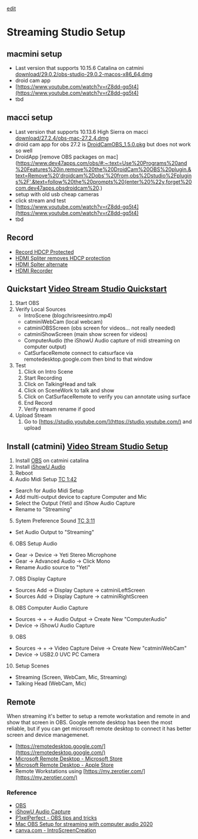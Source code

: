 [edit](https://github.com/christrees/blog/blob/master/wip/streamstudio.md)

# Streaming Studio Setup

## macmini setup
- Last version that supports 10.15.6 Catalina on catmini [download/29.0.2/obs-studio-29.0.2-macos-x86_64.dmg](https://github.com/obsproject/obs-studio/releases/download/29.0.2/obs-studio-29.0.2-macos-x86_64.dmg)
- droid cam app
- [https://www.youtube.com/watch?v=rZ8dd-gq5t4](https://www.youtube.com/watch?v=rZ8dd-gq5t4)
- tbd

## macci setup
- Last version that supports 10.13.6 High Sierra on macci [download/27.2.4/obs-mac-27.2.4.dmg](https://github.com/obsproject/obs-studio/releases/download/27.2.4/obs-mac-27.2.4.dmg)
- droid cam app for obs 27.2 is [DroidCamOBS_1.5.0.pkg](https://github.com/dev47apps/droidcam-obs-plugin/releases/download/1.5.0/DroidCamOBS_1.5.0.pkg) but does not work so well
- DroidApp [remove OBS packages on mac](https://www.dev47apps.com/obs/#:~:text=Use%20Programs%20and%20Features%20in,remove%20the%20DroidCam%20OBS%20plugin.&text=Remove%20'droidcam%2Dobs'%20from,obs%2Dstudio%2Fplugins%2F'.&text=follow%20the%20prompts%20(enter%20%22y,forget%20com.dev47apps.obsdroidcam%20.)
- setup with old usb cheap cameras
- click stream and test
- [https://www.youtube.com/watch?v=rZ8dd-gq5t4](https://www.youtube.com/watch?v=rZ8dd-gq5t4)
- tbd

## Record 
- [Record HDCP Protected](https://www.youtube.com/watch?v=6Kv-8xbiIQU)
- [HDMI Spliter removes HDCP protection](https://www.amazon.com/gp/product/B081RDP2JX/ref=as_li_qf_asin_il_tl?ie=UTF8)
- [HDMI Splter alternate](https://www.amazon.com/Splitter-Amplifier-1080P-Blu-Ray-Player/dp/B082CXZP71/ref=dp_prsubs_2?pd_rd_i=B082CXZP71&psc=1)
- [HDMI Recorder](https://www.amazon.com/dp/B091NX24PC/ref=sspa_dk_detail_2)

## Quickstart [Video Stream Studio Quickstart](https://youtu.be/W2Po0jeB0mU)
1. Start OBS
2. Verify Local Sources
    - IntroScene (blogchrisreesintro.mp4)
    - catminiWebCam (local webcam)
    - catminiOBSScreen  (obs screen for videos... not really needed)
    - catminiShowScreen (main show screen for videos)
    - ComputerAudio (the iShowU Audio capture of midi streaming on computer output)
    - CatSurfaceRemote connect to catsurface via remotedesktop.google.com then bind to that window
3. Test
    1. Click on Intro Scene
    2. Start Recording
    3. Click on TalkingHead and talk
    4. Click on SceneWork to talk and show
    5. Click on CatSurfaceRemote to verify you can annotate using surface
    6. End Record
    7. Verify stream rename if good
4. Upload Stream 
    1. Go to [https://studio.youtube.com/](https://studio.youtube.com/) and upload
    
## Install (catmini) [Video Stream Studio Setup](https://youtu.be/XpUJWuSWywg)
1. Install [OBS](https://obsproject.com/) on catmini catalina
2. Install [iShowU Audio](https://support.shinywhitebox.com/hc/en-us/articles/360030800592)
3. Reboot
4. Audio Midi Setup [TC 1:42](https://youtu.be/1-tnEfV2I_M?t=102)
  - Search for Audio Midi Setup
  - Add multi-output device to capture Computer and Mic
  - Select the Output (Yeti) and iShow Audio Capture
  - Rename to "Streaming"
5. Sytem Preference Sound [TC 3:11](https://youtu.be/1-tnEfV2I_M?t=191)
  - Set Audio Output to "Streaming"
6. OBS Setup Audio
  - Gear -> Device -> Yeti Stereo Microphone
  - Gear -> Advanced Audio -> Click Mono
  - Rename Audio source to "Yeti"
7. OBS Display Capture
  - Sources Add -> Display Capture -> catminiLeftScreen
  - Sources Add -> Display Capture -> catminiRightScreen
8. OBS Computer Audio Capture
  - Sources -> + -> Audio Output -> Create New "ComputerAudio"
  - Device -> iShowU Audio Capture
9. OBS 
  - Sources -> + -> Video Capture Deive -> Create New "catminiWebCam"
  - Device -> USB2.0 UVC PC Camera
10. Setup Scenes
  - Streaming (Screen, WebCam, Mic, Streaming)
  - Talking Head (WebCam, Mic)

## Remote
When streaming it's better to setup a remote workstation and remote in and show that screen in OBS.  Google remote desktop has been the most reliable, but if you can get microsoft remote desktop to connect it has better screen and device managemenet.

- [https://remotedesktop.google.com/](https://remotedesktop.google.com/)
- [Microsoft Remote Desktop - Microsoft Store](https://www.microsoft.com/en-us/p/microsoft-remote-desktop/9wzdncrfj3ps?activetab=pivot:overviewtab)
- [Microsoft Remote Desktop - Apple Store](https://apps.apple.com/us/app/microsoft-remote-desktop/id1295203466?mt=12)
- Remote Workstations using [https://my.zerotier.com/](https://my.zerotier.com/)

### Reference
- [OBS](https://obsproject.com/)
- [iShowU Audio Capture](https://support.shinywhitebox.com/hc/en-us/articles/360030800592)
- [P1xelPerfect - OBS tips and tricks](https://www.youtube.com/c/P1xelPerfect/videos)
- [Mac OBS Setup for streaming with computer audio 2020](https://www.youtube.com/watch?v=1-tnEfV2I_M)
- [canva.com - IntroScreenCreation](https://www.canva.com/)
